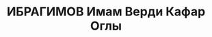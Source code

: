 ---
title: ИБРАГИМОВ Имам Верди Кафар Оглы
description: "1903 г.р., тюрок, член ВКП(б), капитан, врид военкома Нахичеванской\
  \ АССР. \n  ВКВС - 13.10.1937, ВМН. Расстрелян 13.10.1937, Баку"
---